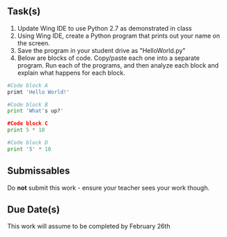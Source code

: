 Task(s)
-------
1. Update Wing IDE to use Python 2.7 as demonstrated in class
2. Using Wing IDE, create a Python program that prints out your name on the screen.
3. Save the program in your student drive as "HelloWorld.py"
4. Below are blocks of code.  Copy/paste each one into a separate program.  Run each of the programs, and then analyze each block and explain what happens for each block.

```python
#Code block A
primt 'Hello World!'

#Code block B
print 'What's up?'

#Code block C
print 5 * 10

#Code block D
print '5' * 10
```

Submissables
------------
Do **not** submit this work - ensure your teacher sees your work though.

Due Date(s)
----------
This work will assume to be completed by February 26th
